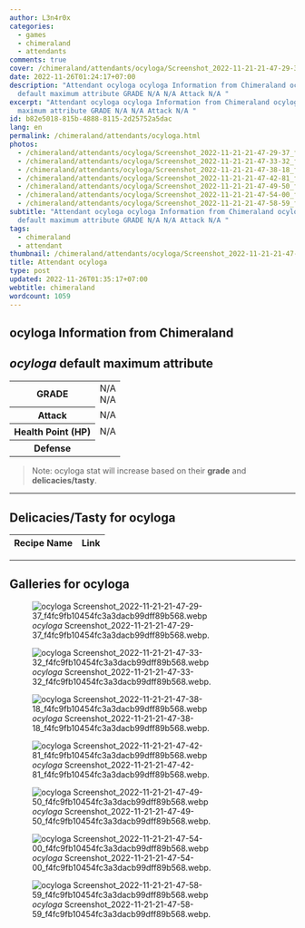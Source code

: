 ```yaml
---
author: L3n4r0x
categories:
  - games
  - chimeraland
  - attendants
comments: true
cover: /chimeraland/attendants/ocyloga/Screenshot_2022-11-21-21-47-29-37_f4fc9fb10454fc3a3dacb99dff89b568.webp
date: 2022-11-26T01:24:17+07:00
description: "Attendant ocyloga ocyloga Information from Chimeraland ocyloga
  default maximum attribute GRADE N/A N/A Attack N/A "
excerpt: "Attendant ocyloga ocyloga Information from Chimeraland ocyloga default
  maximum attribute GRADE N/A N/A Attack N/A "
id: b82e5018-815b-4888-8115-2d25752a5dac
lang: en
permalink: /chimeraland/attendants/ocyloga.html
photos:
  - /chimeraland/attendants/ocyloga/Screenshot_2022-11-21-21-47-29-37_f4fc9fb10454fc3a3dacb99dff89b568.webp
  - /chimeraland/attendants/ocyloga/Screenshot_2022-11-21-21-47-33-32_f4fc9fb10454fc3a3dacb99dff89b568.webp
  - /chimeraland/attendants/ocyloga/Screenshot_2022-11-21-21-47-38-18_f4fc9fb10454fc3a3dacb99dff89b568.webp
  - /chimeraland/attendants/ocyloga/Screenshot_2022-11-21-21-47-42-81_f4fc9fb10454fc3a3dacb99dff89b568.webp
  - /chimeraland/attendants/ocyloga/Screenshot_2022-11-21-21-47-49-50_f4fc9fb10454fc3a3dacb99dff89b568.webp
  - /chimeraland/attendants/ocyloga/Screenshot_2022-11-21-21-47-54-00_f4fc9fb10454fc3a3dacb99dff89b568.webp
  - /chimeraland/attendants/ocyloga/Screenshot_2022-11-21-21-47-58-59_f4fc9fb10454fc3a3dacb99dff89b568.webp
subtitle: "Attendant ocyloga ocyloga Information from Chimeraland ocyloga
  default maximum attribute GRADE N/A N/A Attack N/A "
tags:
  - chimeraland
  - attendant
thumbnail: /chimeraland/attendants/ocyloga/Screenshot_2022-11-21-21-47-29-37_f4fc9fb10454fc3a3dacb99dff89b568.webp
title: Attendant ocyloga
type: post
updated: 2022-11-26T01:35:17+07:00
webtitle: chimeraland
wordcount: 1059
---
```


<link
  rel="stylesheet"
  href="https://rawcdn.githack.com/dimaslanjaka/Web-Manajemen/870a349/css/bootstrap-5-3-0-alpha3-wrapper.css"
/>
<section id="bootstrap-wrapper">
  <div data-bs-theme="dark">
    <h2>ocyloga Information from Chimeraland</h2>
    <h2 id="attribute"><i>ocyloga</i> default maximum attribute</h2>
    <div class="row">
      <div class="col mb-2">
        <div class="card">
          <div class="card-body">
            <table>
              <tr>
                <th>GRADE</th>
                <td>N/A <br />N/A</td>
              </tr>
              <tr>
                <th>Attack</th>
                <td>N/A</td>
              </tr>
              <tr>
                <th>Health Point (HP)</th>
                <td>N/A</td>
              </tr>
              <tr>
                <th>Defense</th>
                <td></td>
              </tr>
            </table>
          </div>
        </div>
      </div>
    </div>
    <blockquote class="bd-callout bd-callout-warning">
      Note: ocyloga stat will increase based on their <b>grade</b> and
      <b>delicacies/tasty</b>.
    </blockquote>
    <hr />
    <h2 id="delicacies">Delicacies/Tasty for ocyloga</h2>
    <div class="card">
      <div class="card-body">
        <div class="table-responsive">
          <table class="table table-striped">
            <thead>
              <tr>
                <th>Recipe Name</th>
                <th>Link</th>
              </tr>
            </thead>
            <tbody></tbody>
          </table>
        </div>
      </div>
    </div>
    <hr />
    <div id="gallery">
      <h2>Galleries for ocyloga</h2>
      <div class="row">
        <div class="col-lg-6 col-12">
          <figure>
            <img
              src="https://www.webmanajemen.com/chimeraland/attendants/ocyloga/Screenshot_2022-11-21-21-47-29-37_f4fc9fb10454fc3a3dacb99dff89b568.webp"
              alt="ocyloga Screenshot_2022-11-21-21-47-29-37_f4fc9fb10454fc3a3dacb99dff89b568.webp"
            />
            <figcaption style="word-wrap: break-word">
              <i>ocyloga</i>
              Screenshot_2022-11-21-21-47-29-37_f4fc9fb10454fc3a3dacb99dff89b568.webp.
            </figcaption>
          </figure>
        </div>
        <div class="col-lg-6 col-12">
          <figure>
            <img
              src="https://www.webmanajemen.com/chimeraland/attendants/ocyloga/Screenshot_2022-11-21-21-47-33-32_f4fc9fb10454fc3a3dacb99dff89b568.webp"
              alt="ocyloga Screenshot_2022-11-21-21-47-33-32_f4fc9fb10454fc3a3dacb99dff89b568.webp"
            />
            <figcaption style="word-wrap: break-word">
              <i>ocyloga</i>
              Screenshot_2022-11-21-21-47-33-32_f4fc9fb10454fc3a3dacb99dff89b568.webp.
            </figcaption>
          </figure>
        </div>
        <div class="col-lg-6 col-12">
          <figure>
            <img
              src="https://www.webmanajemen.com/chimeraland/attendants/ocyloga/Screenshot_2022-11-21-21-47-38-18_f4fc9fb10454fc3a3dacb99dff89b568.webp"
              alt="ocyloga Screenshot_2022-11-21-21-47-38-18_f4fc9fb10454fc3a3dacb99dff89b568.webp"
            />
            <figcaption style="word-wrap: break-word">
              <i>ocyloga</i>
              Screenshot_2022-11-21-21-47-38-18_f4fc9fb10454fc3a3dacb99dff89b568.webp.
            </figcaption>
          </figure>
        </div>
        <div class="col-lg-6 col-12">
          <figure>
            <img
              src="https://www.webmanajemen.com/chimeraland/attendants/ocyloga/Screenshot_2022-11-21-21-47-42-81_f4fc9fb10454fc3a3dacb99dff89b568.webp"
              alt="ocyloga Screenshot_2022-11-21-21-47-42-81_f4fc9fb10454fc3a3dacb99dff89b568.webp"
            />
            <figcaption style="word-wrap: break-word">
              <i>ocyloga</i>
              Screenshot_2022-11-21-21-47-42-81_f4fc9fb10454fc3a3dacb99dff89b568.webp.
            </figcaption>
          </figure>
        </div>
        <div class="col-lg-6 col-12">
          <figure>
            <img
              src="https://www.webmanajemen.com/chimeraland/attendants/ocyloga/Screenshot_2022-11-21-21-47-49-50_f4fc9fb10454fc3a3dacb99dff89b568.webp"
              alt="ocyloga Screenshot_2022-11-21-21-47-49-50_f4fc9fb10454fc3a3dacb99dff89b568.webp"
            />
            <figcaption style="word-wrap: break-word">
              <i>ocyloga</i>
              Screenshot_2022-11-21-21-47-49-50_f4fc9fb10454fc3a3dacb99dff89b568.webp.
            </figcaption>
          </figure>
        </div>
        <div class="col-lg-6 col-12">
          <figure>
            <img
              src="https://www.webmanajemen.com/chimeraland/attendants/ocyloga/Screenshot_2022-11-21-21-47-54-00_f4fc9fb10454fc3a3dacb99dff89b568.webp"
              alt="ocyloga Screenshot_2022-11-21-21-47-54-00_f4fc9fb10454fc3a3dacb99dff89b568.webp"
            />
            <figcaption style="word-wrap: break-word">
              <i>ocyloga</i>
              Screenshot_2022-11-21-21-47-54-00_f4fc9fb10454fc3a3dacb99dff89b568.webp.
            </figcaption>
          </figure>
        </div>
        <div class="col-lg-6 col-12">
          <figure>
            <img
              src="https://www.webmanajemen.com/chimeraland/attendants/ocyloga/Screenshot_2022-11-21-21-47-58-59_f4fc9fb10454fc3a3dacb99dff89b568.webp"
              alt="ocyloga Screenshot_2022-11-21-21-47-58-59_f4fc9fb10454fc3a3dacb99dff89b568.webp"
            />
            <figcaption style="word-wrap: break-word">
              <i>ocyloga</i>
              Screenshot_2022-11-21-21-47-58-59_f4fc9fb10454fc3a3dacb99dff89b568.webp.
            </figcaption>
          </figure>
        </div>
      </div>
    </div>
  </div>
</section>